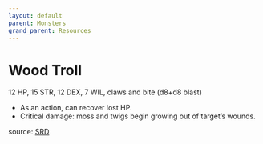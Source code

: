 ```yaml
---
layout: default
parent: Monsters
grand_parent: Resources
---
```

# Wood Troll
12 HP, 15 STR, 12 DEX, 7 WIL, claws and bite (d8+d8 blast)  
- As an action, can recover lost HP.   
- Critical damage: moss and twigs begin growing out of target’s wounds.   

source: [SRD](/cairn-srd#Bestiary)
